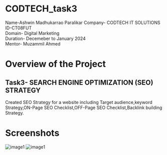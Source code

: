 # CODTECH_task3
Name-Ashwin Madhukarrao Paralikar
Company- CODTECH IT SOLUTIONS<br>
ID-CT08FUT<br>
Domain- Digital Marketing<br>
Duration- Decemeber to January 2024<br>
Mentor- Muzammil Ahmed

# Overview of the Project
## Task3- SEARCH ENGINE OPTIMIZATION (SEO) STRATEGY
Created SEO Strategy for a website including Target audience,keyword Strategy,ON-Page SEO Checklist,OFF-Page SEO Checklist,Backlink building Strategy.
# Screenshots
![image1](https://github.com/ashwin2023paralikar/codtech_3/blob/50145d095a8b5f2107fa7d869193320f4a2f1d8b/Screenshot%202025-01-24%20165107.png)
![image1](https://github.com/ashwin2023paralikar/codtech_3/blob/50145d095a8b5f2107fa7d869193320f4a2f1d8b/Screenshot%202025-01-24%20165125.png)
